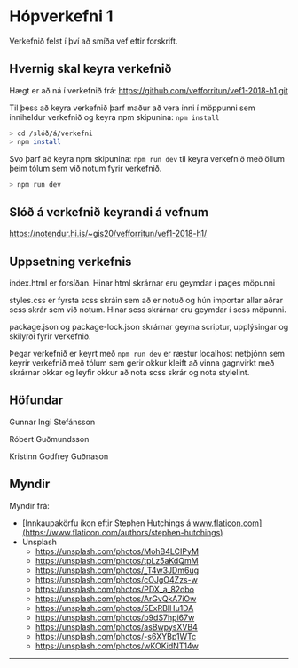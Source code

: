 # Hópverkefni 1

Verkefnið felst í því að smíða vef eftir forskrift.


## Hvernig skal keyra verkefnið

Hægt er að ná í verkefnið frá: https://github.com/vefforritun/vef1-2018-h1.git


Til þess að keyra verkefnið þarf maður að vera inni í möppunni sem inniheldur verkefnið og keyra npm skipunina: `npm install`

```bash
> cd /slóð/á/verkefni
> npm install
```

Svo þarf að keyra npm skipunina: `npm run dev` til keyra verkefnið með öllum þeim tólum sem við notum fyrir verkefnið.

```bash
> npm run dev
```

## Slóð á verkefnið keyrandi á vefnum

https://notendur.hi.is/~gis20/vefforritun/vef1-2018-h1/

## Uppsetning verkefnis

index.html er forsíðan. Hinar html skrárnar eru geymdar í pages möpunni

styles.css er fyrsta scss skráin sem að er notuð og hún importar allar aðrar scss skrár sem við notum. Hinar scss skrárnar eru geymdar í scss möpunni.

package.json og package-lock.json skrárnar geyma scriptur, upplýsingar og skilyrði fyrir verkefnið.

Þegar verkefnið er keyrt með `npm run dev` er ræstur localhost netþjónn sem keyrir verkefnið með tólum sem gerir okkur kleift að vinna gagnvirkt með skrárnar okkar og leyfir okkur að nota scss skrár og nota stylelint.

## Höfundar

Gunnar Ingi Stefánsson

Róbert Guðmundsson

Kristinn Godfrey Guðnason

## Myndir

Myndir frá:

* [Innkaupakörfu íkon eftir Stephen Hutchings á www.flaticon.com](https://www.flaticon.com/authors/stephen-hutchings)
* Unsplash
  - https://unsplash.com/photos/MohB4LCIPyM
  - https://unsplash.com/photos/tpLz5aKdQmM
  - https://unsplash.com/photos/_T4w3JDm6ug
  - https://unsplash.com/photos/cOJgO4Zzs-w
  - https://unsplash.com/photos/PDX_a_82obo
  - https://unsplash.com/photos/ArGvQkA7iOw
  - https://unsplash.com/photos/5ExRBlHu1DA
  - https://unsplash.com/photos/b9dS7hpi67w
  - https://unsplash.com/photos/asBwpysXVB4
  - https://unsplash.com/photos/-s6XYBp1WTc
  - https://unsplash.com/photos/wKOKidNT14w

---

